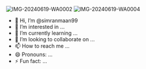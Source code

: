 ![IMG-20240619-WA0002](https://github.com/simranmaan99/simranmaan99/assets/173628631/dba5de0d-b937-4f56-83b7-22ea48c714dc)
![IMG-20240619-WA0004](https://github.com/simranmaan99/simranmaan99/assets/173628631/a2a84387-6402-4f3f-8636-cb9a54d5cf79)
- 👋 Hi, I’m @simranmaan99
- 👀 I’m interested in ...
- 🌱 I’m currently learning ...
- 💞️ I’m looking to collaborate on ...
- 📫 How to reach me ...
- 😄 Pronouns: ...
- ⚡ Fun fact: ...

<!---
simranmaan99/simranmaan99 is a ✨ special ✨ repository because its `README.md` (this file) appears on your GitHub profile.
You can click the Preview link to take a look at your changes.
--->
